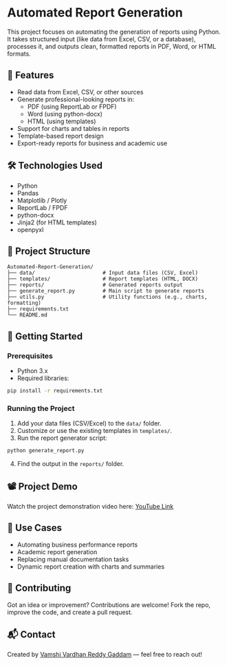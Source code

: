 # Automated Report Generation

This project focuses on automating the generation of reports using Python. It takes structured input (like data from Excel, CSV, or a database), processes it, and outputs clean, formatted reports in PDF, Word, or HTML formats.

## 🧾 Features

- Read data from Excel, CSV, or other sources
- Generate professional-looking reports in:
  - PDF (using ReportLab or FPDF)
  - Word (using python-docx)
  - HTML (using templates)
- Support for charts and tables in reports
- Template-based report design
- Export-ready reports for business and academic use

## 🛠️ Technologies Used

- Python
- Pandas
- Matplotlib / Plotly
- ReportLab / FPDF
- python-docx
- Jinja2 (for HTML templates)
- openpyxl

## 📂 Project Structure

```
Automated-Report-Generation/
├── data/                      # Input data files (CSV, Excel)
├── templates/                 # Report templates (HTML, DOCX)
├── reports/                   # Generated reports output
├── generate_report.py         # Main script to generate reports
├── utils.py                   # Utility functions (e.g., charts, formatting)
├── requirements.txt
└── README.md
```

## 🚀 Getting Started

### Prerequisites

- Python 3.x
- Required libraries:

```bash
pip install -r requirements.txt
```

### Running the Project

1. Add your data files (CSV/Excel) to the `data/` folder.
2. Customize or use the existing templates in `templates/`.
3. Run the report generator script:

```bash
python generate_report.py
```

4. Find the output in the `reports/` folder.

## 📽️ Project Demo

Watch the project demonstration video here: [YouTube Link](#) <!-- Replace with actual link -->

## 🧠 Use Cases

- Automating business performance reports
- Academic report generation
- Replacing manual documentation tasks
- Dynamic report creation with charts and summaries

## 🙌 Contributing

Got an idea or improvement? Contributions are welcome! Fork the repo, improve the code, and create a pull request.

## 📬 Contact

Created by [Vamshi Vardhan Reddy Gaddam](https://github.com/vamshi329) — feel free to reach out!
